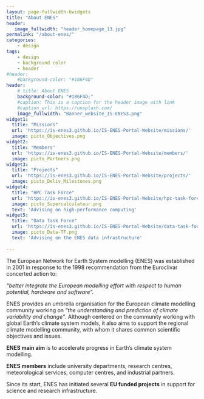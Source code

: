 ```yaml
---
layout: page-fullwidth-6widgets
title: "About ENES"
header:
   image_fullwidth: "header_homepage_13.jpg"
permalink: "/about-enes/"
categories:
    - design
tags:
    - design
    - background color
    - header
#header:
    #background-color: "#186F4D"
header:
    # title: About ENES
    background-color: "#186F4D;"
    #caption: This is a caption for the header image with link
    #caption_url: https://unsplash.com/
    image_fullwidth: "Banner_website_IS-ENES3.png"
widget1:
  title: "Missions"
  url: 'https://is-enes3.github.io/IS-ENES-Portal-Website/missions/'
  image: picto_Objectives.png
widget2:
  title: "Members"
  url: 'https://is-enes3.github.io/IS-ENES-Portal-Website/members/'
  image: picto_Partners.png
widget3:
  title: "Projects"
  url: 'https://is-enes3.github.io/IS-ENES-Portal-Website/projects/'
  image: picto_Deliv_Milestones.png
widget4:
  title: "HPC Task Force"
  url: 'https://is-enes3.github.io/IS-ENES-Portal-Website/hpc-task-force/'
  image: picto_Supercalculateur.png
  text: 'Advising on high-performance computing'
widget5:
  title: "Data Task Force"
  url: 'https://is-enes3.github.io/IS-ENES-Portal-Website/data-task-force/'
  image: picto_Data-TF.png
  text: 'Advising on the ENES data infrastructure'
  
---
```



The European Network for Earth System modelling (ENES) was established in 2001 in response to the 1998 recommendation from the Euroclivar concerted action to:

*“better integrate the European modelling effort with respect to human potential, hardware and software”.*

ENES provides an umbrella organisation for the European climate modelling community working on *“the understanding and prediction of climate variability and change”*. Although centered on the community working with global Earth’s climate system models, it also aims to support the regional climate modelling community, with whom it shares common scientific objectives and issues.

**ENES main aim** is to accelerate progress in Earth’s climate system modelling.  

**ENES members** include university departments, research centres, meteorological services, computer centres, and industrial partners.

Since its start, ENES has initiated several **EU funded projects** in support for science and research infrastructure. 
